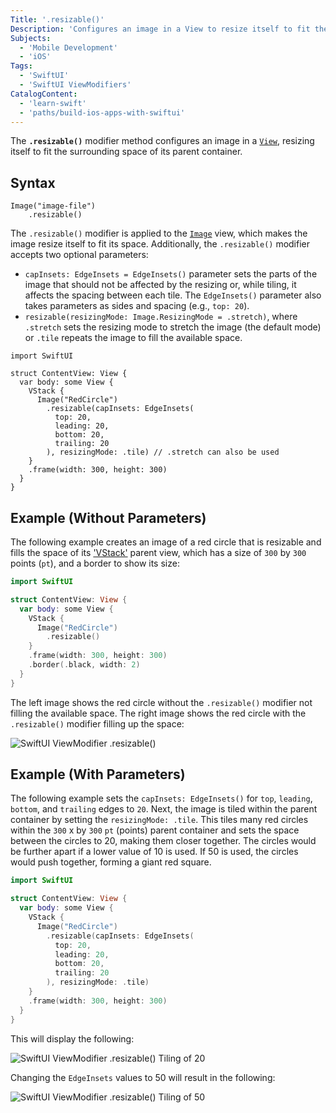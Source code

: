 ```yaml
---
Title: '.resizable()'
Description: 'Configures an image in a View to resize itself to fit the surrounding space of its parent container.'
Subjects:
  - 'Mobile Development'
  - 'iOS'
Tags:
  - 'SwiftUI'
  - 'SwiftUI ViewModifiers'
CatalogContent:
  - 'learn-swift'
  - 'paths/build-ios-apps-with-swiftui'
---
```


The **`.resizable()`** modifier method configures an image in a [`View`](https://www.codecademy.com/resources/docs/swiftui/views), resizing itself to fit the surrounding space of its parent container.

## Syntax

```pseudo
Image("image-file")
    .resizable()
```

The `.resizable()` modifier is applied to the [`Image`](https://www.codecademy.com/resources/docs/swiftui/views/image) view, which makes the image resize itself to fit its space. Additionally, the `.resizable()` modifier accepts two optional parameters:

- `capInsets: EdgeInsets = EdgeInsets()` parameter sets the parts of the image that should not be affected by the resizing or, while tiling, it affects the spacing between each tile. The `EdgeInsets()` parameter also takes parameters as sides and spacing (e.g., `top: 20`).
- `resizable(resizingMode: Image.ResizingMode = .stretch)`, where `.stretch` sets the resizing mode to stretch the image (the default mode) or `.tile` repeats the image to fill the available space.

```pseudo
import SwiftUI

struct ContentView: View {
  var body: some View {
    VStack {
      Image("RedCircle")
        .resizable(capInsets: EdgeInsets(
          top: 20,
          leading: 20,
          bottom: 20,
          trailing: 20
        ), resizingMode: .tile) // .stretch can also be used
    }
    .frame(width: 300, height: 300)
  }
}
```

## Example (Without Parameters)

The following example creates an image of a red circle that is resizable and fills the space of its ['VStack'](https://www.codecademy.com/resources/docs/swiftui/views/vstack) parent view, which has a size of `300` by `300` points (`pt`), and a border to show its size:

```swift
import SwiftUI

struct ContentView: View {
  var body: some View {
    VStack {
      Image("RedCircle")
        .resizable()
    }
    .frame(width: 300, height: 300)
    .border(.black, width: 2)
  }
}
```

The left image shows the red circle without the `.resizable()` modifier not filling the available space. The right image shows the red circle with the `.resizable()` modifier filling up the space:

![SwiftUI ViewModifier .resizable()](https://raw.githubusercontent.com/Codecademy/docs/main/media/swiftui-resizable.png)

## Example (With Parameters)

The following example sets the `capInsets: EdgeInsets()` for `top`, `leading`, `bottom`, and `trailing` edges to `20`. Next, the image is tiled within the parent container by setting the `resizingMode: .tile`. This tiles many red circles within the `300` x by `300` `pt` (points) parent container and sets the space between the circles to 20, making them closer together. The circles would be further apart if a lower value of 10 is used. If 50 is used, the circles would push together, forming a giant red square.

```swift
import SwiftUI

struct ContentView: View {
  var body: some View {
    VStack {
      Image("RedCircle")
        .resizable(capInsets: EdgeInsets(
          top: 20,
          leading: 20,
          bottom: 20,
          trailing: 20
        ), resizingMode: .tile)
    }
    .frame(width: 300, height: 300)
  }
}
```

This will display the following:

![SwiftUI ViewModifier .resizable() Tiling of 20](https://raw.githubusercontent.com/Codecademy/docs/main/media/swiftui-resizable-tile.png)

Changing the `EdgeInsets` values to 50 will result in the following:

![SwiftUI ViewModifier .resizable() Tiling of 50](https://raw.githubusercontent.com/Codecademy/docs/main/media/swiftui-resizable-tile-50.png)
